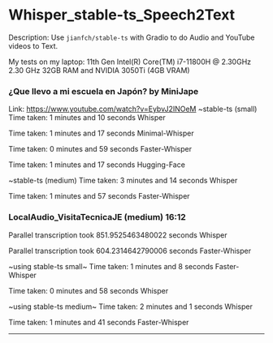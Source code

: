 # Whisper_stable-ts_Speech2Text
Description: Use `jianfch/stable-ts` with Gradio to do Audio and YouTube videos to Text. 

My tests on my laptop: 11th Gen Intel(R) Core(TM) i7-11800H @ 2.30GHz   2.30 GHz 32GB RAM and NVIDIA 3050Ti (4GB VRAM)

### ¿Que llevo a mi escuela en Japón? by MiniJape
Link: https://www.youtube.com/watch?v=EybvJ2INOeM
~stable-ts (small)
Time taken: 1 minutes and 10 seconds 	Whisper

Time taken: 1 minutes and 17 seconds	Minimal-Whisper

Time taken: 0 minutes and 59 seconds	Faster-Whisper

Time taken: 1 minutes and 17 seconds	Hugging-Face


~stable-ts (medium)
Time taken: 3 minutes and 14 seconds	Whisper

Time taken: 1 minutes and 57 seconds	Faster-Whisper


### LocalAudio_VisitaTecnicaJE (medium) 16:12
Parallel transcription took 851.9525463480022 seconds	Whisper

Parallel transcription took 604.2314642790006 seconds	Faster-Whisper


~using stable-ts small~
Time taken: 1 minutes and 8 seconds	Faster-Whisper

Time taken: 0 minutes and 58 seconds	Whisper


~using stable-ts medium~
Time taken: 2 minutes and 1 seconds	Whisper

Time taken: 1 minutes and 41 seconds	Faster-Whisper

---

